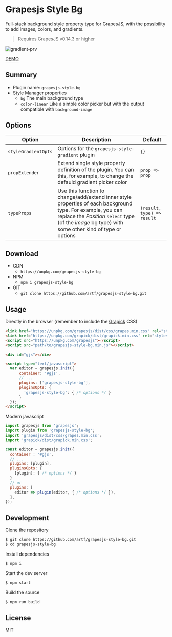 # Grapesjs Style Bg

Full-stack background style property type for GrapesJS, with the possibility to add images, colors, and gradients.

> Requires GrapesJS v0.14.3 or higher

![gradient-prv](https://user-images.githubusercontent.com/11614725/77124488-461ed400-6a43-11ea-9cc5-f80bd3729ef3.jpg)

[DEMO](https://grapesjs.com/demo.html)

## Summary

* Plugin name: `grapesjs-style-bg`
* Style Manager properties
    * `bg` The main background type
    * `color-linear` Like a simple color picker but with the output compatible with `background-image`



## Options

| Option | Description | Default |
|-|-|-
| `styleGradientOpts` | Options for the `grapesjs-style-gradient` plugin  | `{}` |
| `propExtender` | Extend single style property definition of the plugin. You can this, for example, to change the defauld gradient picker color | `prop => prop` |
| `typeProps` | Use this function to change/add/extend inner style properties of each background type. For example, you can replace the *Position* `select` type (of the *image* bg type) with some other kind of type or options | `(result, type) => result` |



## Download

* CDN
  * `https://unpkg.com/grapesjs-style-bg`
* NPM
  * `npm i grapesjs-style-bg`
* GIT
  * `git clone https://github.com/artf/grapesjs-style-bg.git`



## Usage

Directly in the browser (remember to include the [Grapick](https://github.com/artf/grapick) CSS)
```html
<link href="https://unpkg.com/grapesjs/dist/css/grapes.min.css" rel="stylesheet"/>
<link href="https://unpkg.com/grapick/dist/grapick.min.css" rel="stylesheet">
<script src="https://unpkg.com/grapesjs"></script>
<script src="path/to/grapesjs-style-bg.min.js"></script>

<div id="gjs"></div>

<script type="text/javascript">
  var editor = grapesjs.init({
      container: '#gjs',
      // ...
      plugins: ['grapesjs-style-bg'],
      pluginsOpts: {
        'grapesjs-style-bg': { /* options */ }
      }
  });
</script>
```

Modern javascript
```js
import grapesjs from 'grapesjs';
import plugin from 'grapesjs-style-bg';
import 'grapesjs/dist/css/grapes.min.css';
import 'grapick/dist/grapick.min.css';

const editor = grapesjs.init({
  container : '#gjs',
  // ...
  plugins: [plugin],
  pluginsOpts: {
    [plugin]: { /* options */ }
  }
  // or
  plugins: [
    editor => plugin(editor, { /* options */ }),
  ],
});
```



## Development

Clone the repository

```sh
$ git clone https://github.com/artf/grapesjs-style-bg.git
$ cd grapesjs-style-bg
```

Install dependencies

```sh
$ npm i
```

Start the dev server

```sh
$ npm start
```

Build the source

```sh
$ npm run build
```



## License

MIT
